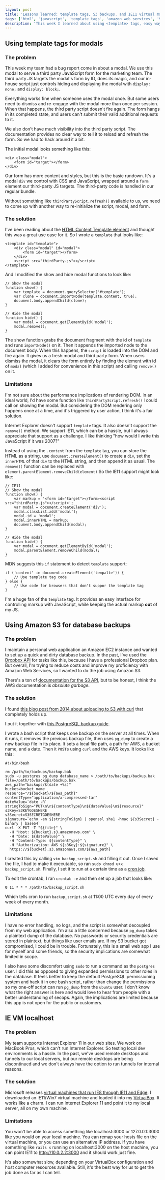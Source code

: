 ```yaml
---
layout: post
title: 'Lessons learned: template tags, S3 backups, and IE11 virtual machines'
tags: ['html', 'javascript', 'template tags', 'amazon web services', 'S3', 'postgresql', 'internet explorer', 'virtual machines' ]
description: 'This week I learned about using <template> tags, easy ways to run server backups with S3, and a good Internet Explorer testing workflow.'
---
```

## Using template tags for modals 

### The problem 
This week my team had a bug report come in about a modal. We use this modal to serve a third party JavaScript form for the marketing team. The third party JS targets the modal's form by ID, does its magic, and our in-house script just controls hiding and displaying the modal with `display: none;` and `display: block;`. 

Everything works fine when someone uses the modal once. But some users need to dismiss and re-engage with the modal more than once per session. When that happens, the third party script doesn't fire again. The form hangs in its completed state, and users can't submit their valid additional requests to it. 

We also don't have much visibility into the third party script. The documentation provides no clear way to tell it to reload and refresh the form. So we had to hack around it a bit. 

The initial modal looks something like this: 

```
<div class="modal">
    <form id="target"></form>
</div>
``` 

Our form has more content and styles, but this is the basic rundown. It's a modal `div` we control with CSS and JavaScript, wrapped around a `form` element our third-party JS targets. The third-party code is handled in our regular bundle. 

Without something like `thirdPartyScript.refresh()` available to us, we need to come up with another way to re-initialize the script, modal, and form. 

### The solution 

I've been reading about the [HTML Content Template element](https://developer.mozilla.org/en-US/docs/Web/HTML/Element/template) and thought this was a great use case for it. So I wrote a `template` that looks like: 

```
<template id="template">
    <div class="modal" id="modal">
        <form id="target"></form>
    </div>
    <script src="thirdParty.js"></script>
</template>
```

And I modified the show and hide modal functions to look like: 

```
// Show the modal
function show() {
    var template = document.querySelector('#template');
    var clone = document.importNode(template.content, true);
    document.body.appendChild(clone);
}

// Hide the modal 
function hide() {
    var modal = document.getElementById('modal');
    modal.remove();
}
```

The show function grabs the document fragment with the id of `template` and runs `importNode()` on it. Then it appends the imported node to the document body. When this happens, the `script` is loaded into the DOM and fire again. It gives us a fresh modal and third party form. When users dismiss the modal, it clears the form entirely by finding the element with id of `modal` (which I added for convenience in this script) and calling `remove()` on it. 

### Limitations 

I'm not sure about the performance implications of rendering DOM. In an ideal world, I'd have some function like `thirdPartyScript.refresh()` I could call on showing the modal. But considering the DOM rendering only happens once at a time, and it's triggered by user action, I think it's a fair solution. 

Internet Explorer doesn't support `template` tags. It also doesn't support the `remove()` method. We support IE11, which can be a hassle, but I always appreciate that support as a challenge. I like thinking "how would I write this JavaScript if it was 2007?" 

Instead of using the `.content` from the `template` tag, you can store the HTML as a string, use `document.createElement()` to create a `div`, set the `innerHTML` of that `div` to the HTML string, and then append it as usual. The `remove()` function can be replaced with `element.parentElement.removeChild(element)` So the IE11 support might look like: 

```
// IE11 
// Show the modal
function show() {
    var markup = '<form id="target"></form><script src="thirdParty.js"></script>';
    var modal = document.createElement('div');
    modal.classList.add('modal');
    modal.id = 'modal';
    modal.innerHTML = markup;
    document.body.appendChild(modal);
}

// Hide the modal 
function hide() {
    var modal = document.getElementById('modal');
    modal.parentElement.removeChild(modal);
}
```

MDN suggests this `if` statement to detect `template` support: 

```
if ('content' in document.createElement('tempalte')) {
    // Use template tag code 
} else {
    // Use code for browsers that don't suppor the template tag
}
```

I'm a huge fan of the `template` tag. It provides an easy interface for controlling markup with JavaScript, while keeping the actual markup **out** of my JS. 

## Using Amazon S3 for database backups

### The problem 

I maintain a personal web application an Amazon EC2 instance and wanted to set up a quick and dirty database backup. In the past, I've used the [Dropbox API](https://www.dropbox.com/developers/documentation/http/overview) for tasks like this, because I have a professional Dropbox plan. But overall, I'm trying to reduce costs and improve my proficiency with Amazon Web Services, so I wanted to do the job using Amazon S3. 

There's a ton of [documentation for the S3 API](https://docs.aws.amazon.com/AmazonS3/latest/API/Welcome.html), but to be honest, I think the AWS documentation is *absolute garbage*. 

### The solution 

I found [this blog post from 2014 about uploading to S3 with curl](http://tmont.com/blargh/2014/1/uploading-to-s3-in-bash) that completely holds up.

I put it together with [this PostgreSQL backup guide](https://www.vultr.com/docs/how-to-backup-and-restore-postgresql-databases-on-ubuntu-16-04). 

I wrote a bash script that keeps one backup on the server at all times. When it runs, it removes the previous backup file, then uses `pg_dump` to create a new backup file in its place. It sets a local file path, a path for AWS, a bucket name, and a date. Then it `POST`s using `curl` and the AWS keys. It looks like this: 

```
#!/bin/bash

rm /path/to/backups/backup.bak
sudo -u postgres pg_dump database_name > /path/to/backups/backup.bak
file=/path/to/backups/backup.bak
aws_path="backups/$(date +%s)"
bucket=bucket_name
resource="/${bucket}/${aws_path}"
contentType="application/x-compressed-tar"
dateValue=`date -R`
stringToSign="PUT\n\n${contentType}\n${dateValue}\n${resource}"
s3Key=S3KEYGOESHERE
s3Secret=S3SECRETGOESHERE
signature=`echo -en ${stringToSign} | openssl sha1 -hmac ${s3Secret} -binary | base64`
curl -X PUT -T "${file}" \
  -H "Host: ${bucket}.s3.amazonaws.com" \
  -H "Date: ${dateValue}" \
  -H "Content-Type: ${contentType}" \
  -H "Authorization: AWS ${s3Key}:${signature}" \
  https://${bucket}.s3.amazonaws.com/${aws_path}
```

I created this by calling `vim backup_script.sh` and filling it out. Once I saved the file, I had to make it executable, so ran `sudo chmod u+x backup_script.sh`. Finally, I set it to run at a certain time as a [cron job](https://www.ostechnix.com/a-beginners-guide-to-cron-jobs/). 

To edit the crontab, I ran `crontab -e` and then set up a job that looks like: 

```
0 11 * * * /path/to/backup_script.sh
```

Which tells cron to run `backup_script.sh` at 11:00 UTC every day of every week of every month. 

### Limitations 

I have no error handling, no logs, and the script is somewhat decoupled from my web application. I'm also a little concerned because `pg_dump` takes a plaintext dump of the database. No passwords or security credentials are stored in plaintext, but things like user emails are. If my S3 bucket got compromised, I could be in trouble. Fortunately, this is a small web app I use for myself and some friends, so the security implications are somewhat limited in scope. 

I also have some discomfort using `sudo` to run a command as the `postgres` user. I did this as opposed to giving expanded permissions to other roles in the database. It feels better to keep the default PostgreSQL permissioning system and hack it in one bash script, rather than change the permissions so my one-off script can run `pg_dump` from the `ubuntu` user. I don't know what the right answer is here and would love to hear from people with a better understanding of secops. Again, the implications are limited because this app is not open for the public or customers. 

## IE VM localhost

### The problem 

My team supports Internet Explorer 11 in our web sites. We work on MacBook Pros, which can't run Internet Explorer. So testing local dev environments is a hassle. In the past, we've used remote desktops and tunnels to our local servers, but our remote desktops are being discontinued and we don't always have the option to run tunnels for internal reasons. 

### The solution 

Microsoft releases [virtual machines that run IE8 through IE11 and Edge](https://developer.microsoft.com/en-us/microsoft-edge/tools/vms/). I downloaded an IE11/Win7 virtual machine and loaded it into my [VirtualBox](https://www.virtualbox.org/wiki/Downloads). It works like a charm. I can run Internet Explorer 11 and point it to my local server, all on my own machine. 

### Limitations 

You won't be able to access something like localhost:3000 or 127.0.0.1:3000 like you would on your local machine. You can remap your hosts file on the virtual machine, or you can use an alternative IP address. If you have something like `rails s` running on localhost:3000 on the host machine, you can point IE11 to http://10.0.2.2:3000 and it should work just fine. 

It's also somewhat slow, depending on your VirtualBox configuration and host computer resources available. Still, it's the best way for us to get the job done as far as I can tell. 